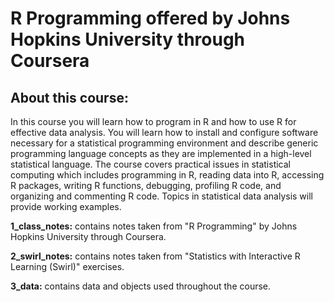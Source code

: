 # R Programming offered by Johns Hopkins University through Coursera

## About this course:
In this course you will learn how to program in R and how to use R for effective data analysis. You will learn how to install and configure software necessary for a statistical programming environment and describe generic programming language concepts as they are implemented in a high-level statistical language. The course covers practical issues in statistical computing which includes programming in R, reading data into R, accessing R packages, writing R functions, debugging, profiling R code, and organizing and commenting R code. Topics in statistical data analysis will provide working examples.

**1_class_notes:** contains notes taken from "R Programming" by Johns Hopkins University through Coursera.  

**2_swirl_notes:** contains notes taken from "Statistics with Interactive R Learning (Swirl)" exercises.

**3_data:** contains data and objects used throughout the course.
